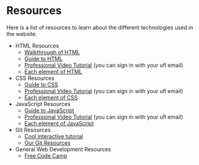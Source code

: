 # Resources 

Here is a list of resources to learn about the different technologies used in the website. 
 
<!-- Feel free to add useful resources, maybe a good video series -->

- HTML Resources
	- [Walkthrough of HTML](http://www.htmldog.com/guides/html/beginner/gettingstarted/)
	- [Guide to HTML](https://developer.mozilla.org/en-US/docs/Learn/Getting_started_with_the_web/HTML_basics)
	- [Professional Video Tutorial](https://www.lynda.com/Web-Development-tutorials/HTML-Essential-Training/170427-2.html?srchtrk=index%3a2%0alinktypeid%3a2%0aq%3ahtml%0apage%3a1%0as%3arelevance%0asa%3atrue%0aproducttypeid%3a2) (you can sign in with your ufl email)
	- [Each element of HTML](https://www.w3schools.com/html/default.asp)
- CSS Resources
	- [Guide to CSS](https://developer.mozilla.org/en-US/docs/Learn/CSS/Introduction_to_CSS/How_CSS_works)
	- [Professional Video Tutorial](https://www.lynda.com/CSS-tutorials/CSS-Essential-Training-1/569190-2.html) (you can sign in with your ufl email)
	- [Each element of CSS](https://www.w3schools.com/css/default.asp)
- JavaScript Resources
	- [Guide to JavaScript](https://developer.mozilla.org/en-US/docs/Learn/Getting_started_with_the_web/JavaScript_basics)
	- [Professional Video Tutorial](https://www.lynda.com/JavaScript-tutorials/JavaScript-Essential-Training/574716-2.html) (you can sign in with your ufl email)
	- [Each element of JavaScript](https://www.w3schools.com/js/default.asp)
- Git Resources
	- [Cool interactive tutorial](https://www.codeschool.com/courses/try-git)
	- [Our Git Resources](https://github.com/ufosc/resources/tree/master/resources/git)
- General Web Development Resources
	- [Free Code Camp](https://www.freecodecamp.org/)
